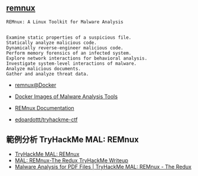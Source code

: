 # 


## [remnux](https://remnux.org/)
```
REMnux: A Linux Toolkit for Malware Analysis


Examine static properties of a suspicious file.
Statically analyze malicious code.
Dynamically reverse-engineer malicious code.
Perform memory forensics of an infected system.
Explore network interactions for behavioral analysis.
Investigate system-level interactions of malware.
Analyze malicious documents.
Gather and analyze threat data.
```

- [remnux@Docker](https://hub.docker.com/u/remnux)
- [Docker Images of Malware Analysis Tools](https://docs.remnux.org/run-tools-in-containers/remnux-containers)
- [REMnux Documentation](https://docs.remnux.org/)

- [edoardottt/tryhackme-ctf](https://github.com/edoardottt/tryhackme-ctf)

## 範例分析 TryHackMe MAL: REMnux 

- [TryHackMe MAL: REMnux ]()
- [MAL: REMnux-The Redux TryHackMe Writeup](https://overide.medium.com/mal-remnux-the-redux-tryhackme-writeup-2402bba5cc79)
- [Malware Analysis for PDF Files | TryHackMe MAL: REMnux - The Redux](https://www.youtube.com/watch?v=mZrZ0a0vJkQ)
